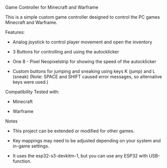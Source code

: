 Game Controller for Minecraft and Warframe

This is a simple custom game controller designed to control the PC games Minecraft and Warframe.

Features:

  * Analog joystick to control player movement and open the inventory

  * 3 Buttons for controlling and using the autocklicker

  * One 8 - Pixel Neopixelstrip for showing the speed of the autocklicker

  * Custom buttons for jumping and sneaking using keys K (jump) and L (sneak)
  (Note: SPACE and SHIFT caused error messages, so alternative keys were used.)

Compatibility
Tested with:

  * Minecraft
  
  * Warframe

Notes
 * This project can be extended or modified for other games.
 
 * Key mappings may need to be adjusted depending on your system and in-game settings.
 
 * It uses the esp32-s3-devkitm-1, but you can use any ESP32 with USB-function.
